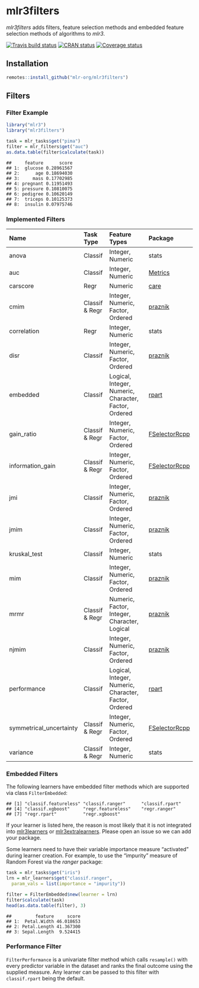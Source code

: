 
# mlr3filters

*mlr3filters* adds filters, feature selection methods and embedded
feature selection methods of algorithms to *mlr3*.

[![Travis build
status](https://travis-ci.org/mlr-org/mlr3filters.svg?branch=master)](https://travis-ci.org/mlr-org/mlr3filters)
[![CRAN
status](https://www.r-pkg.org/badges/version/mlr3filters)](https://cran.r-project.org/package=mlr3filters)
[![Coverage
status](https://codecov.io/gh/mlr-org/mlr3filters/branch/master/graph/badge.svg)](https://codecov.io/github/mlr-org/mlr3filters?branch=master)

## Installation

``` r
remotes::install_github("mlr-org/mlr3filters")
```

## Filters

### Filter Example

``` r
library("mlr3")
library("mlr3filters")

task = mlr_tasks$get("pima")
filter = mlr_filters$get("auc")
as.data.table(filter$calculate(task))
```

    ##     feature      score
    ## 1:  glucose 0.28961567
    ## 2:      age 0.18694030
    ## 3:     mass 0.17702985
    ## 4: pregnant 0.11951493
    ## 5: pressure 0.10810075
    ## 6: pedigree 0.10620149
    ## 7:  triceps 0.10125373
    ## 8:  insulin 0.07975746

### Implemented Filters

| Name                     | Task Type      | Feature Types                                         | Package                                                           |
| :----------------------- | :------------- | :---------------------------------------------------- | :---------------------------------------------------------------- |
| anova                    | Classif        | Integer, Numeric                                      | stats                                                             |
| auc                      | Classif        | Integer, Numeric                                      | [Metrics](https://cran.r-project.org/package=Metrics)             |
| carscore                 | Regr           | Numeric                                               | [care](https://cran.r-project.org/package=care)                   |
| cmim                     | Classif & Regr | Integer, Numeric, Factor, Ordered                     | [praznik](https://cran.r-project.org/package=praznik)             |
| correlation              | Regr           | Integer, Numeric                                      | stats                                                             |
| disr                     | Classif        | Integer, Numeric, Factor, Ordered                     | [praznik](https://cran.r-project.org/package=praznik)             |
| embedded                 | Classif        | Logical, Integer, Numeric, Character, Factor, Ordered | [rpart](https://cran.r-project.org/package=rpart)                 |
| gain\_ratio              | Classif & Regr | Integer, Numeric, Factor, Ordered                     | [FSelectorRcpp](https://cran.r-project.org/package=FSelectorRcpp) |
| information\_gain        | Classif & Regr | Integer, Numeric, Factor, Ordered                     | [FSelectorRcpp](https://cran.r-project.org/package=FSelectorRcpp) |
| jmi                      | Classif        | Integer, Numeric, Factor, Ordered                     | [praznik](https://cran.r-project.org/package=praznik)             |
| jmim                     | Classif        | Integer, Numeric, Factor, Ordered                     | [praznik](https://cran.r-project.org/package=praznik)             |
| kruskal\_test            | Classif        | Integer, Numeric                                      | stats                                                             |
| mim                      | Classif        | Integer, Numeric, Factor, Ordered                     | [praznik](https://cran.r-project.org/package=praznik)             |
| mrmr                     | Classif & Regr | Numeric, Factor, Integer, Character, Logical          | [praznik](https://cran.r-project.org/package=praznik)             |
| njmim                    | Classif        | Integer, Numeric, Factor, Ordered                     | [praznik](https://cran.r-project.org/package=praznik)             |
| performance              | Classif        | Logical, Integer, Numeric, Character, Factor, Ordered | [rpart](https://cran.r-project.org/package=rpart)                 |
| symmetrical\_uncertainty | Classif & Regr | Integer, Numeric, Factor, Ordered                     | [FSelectorRcpp](https://cran.r-project.org/package=FSelectorRcpp) |
| variance                 | Classif & Regr | Integer, Numeric                                      | stats                                                             |

### Embedded Filters

The following learners have embedded filter methods which are supported
via class `FilterEmbedded`:

    ## [1] "classif.featureless" "classif.ranger"      "classif.rpart"      
    ## [4] "classif.xgboost"     "regr.featureless"    "regr.ranger"        
    ## [7] "regr.rpart"          "regr.xgboost"

If your learner is listed here, the reason is most likely that it is not
integrated into [mlr3learners](https://github.com/mlr-org/mlr3learners)
or [mlr3extralearners](https://github.com/mlr-org/mlr3extralearners).
Please open an issue so we can add your package.

Some learners need to have their variable importance measure “activated”
during learner creation. For example, to use the “impurity” measure of
Random Forest via the *ranger* package:

``` r
task = mlr_tasks$get("iris")
lrn = mlr_learners$get("classif.ranger",
  param_vals = list(importance = "impurity"))

filter = FilterEmbedded$new(learner = lrn)
filter$calculate(task)
head(as.data.table(filter), 3)
```

    ##         feature     score
    ## 1:  Petal.Width 46.018653
    ## 2: Petal.Length 41.367300
    ## 3: Sepal.Length  9.524415

### Performance Filter

`FilterPerformance` is a univariate filter method which calls
`resample()` with every predictor variable in the dataset and ranks the
final outcome using the supplied measure. Any learner can be passed to
this filter with `classif.rpart` being the default.
